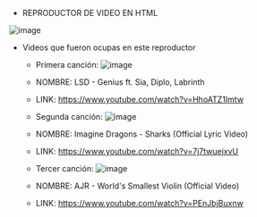 * REPRODUCTOR DE VIDEO EN HTML

![image](https://user-images.githubusercontent.com/116461642/198903398-fa641484-1a59-4375-8c60-213406c1f2e3.png)




* Videos que fueron ocupas en este reproductor
  
  * Primera canción:
  ![image](https://user-images.githubusercontent.com/116461642/198903470-d0d56953-c2ca-4daa-89e7-437f0906abf6.png)
  
  * NOMBRE: LSD - Genius ft. Sia, Diplo, Labrinth
  * LINK: https://www.youtube.com/watch?v=HhoATZ1Imtw


  * Segunda canción:
  ![image](https://user-images.githubusercontent.com/116461642/198903569-293c7978-96b8-4faa-ae3c-910b7619ff48.png)

  * NOMBRE: Imagine Dragons - Sharks (Official Lyric Video)
  * LINK: https://www.youtube.com/watch?v=7j7twuejxvU

  * Tercer canción: 
  ![image](https://user-images.githubusercontent.com/116461642/198903623-6e62b6ad-e3b9-4e03-bf66-5c8a964b814b.png)

  * NOMBRE: AJR - World's Smallest Violin (Official Video)
  * LINK: https://www.youtube.com/watch?v=PEnJbjBuxnw
